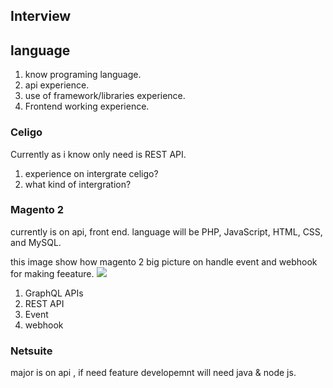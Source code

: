 ## Interview 
## language 
1. know programing language.
2. api experience.
3. use of framework/libraries experience.
4. Frontend working experience.

   
### Celigo
Currently as i know only need is REST API. 
1. experience on intergrate celigo?
2. what kind of intergration?



### Magento 2
currently is on api, front end. language will be PHP, JavaScript, HTML, CSS, and MySQL.

this image show how magento 2 big picture on handle event and webhook for making feeature.
![](https://developer.adobe.com/commerce/extensibility/static/800f2edba94ad4aab9276f670f2001a2/751eb/starter-kit-diagram.webp)
1. GraphQL APIs
2. REST API
3. Event
4. webhook


### Netsuite
major is on api , if need feature developemnt will need java & node js.
   
